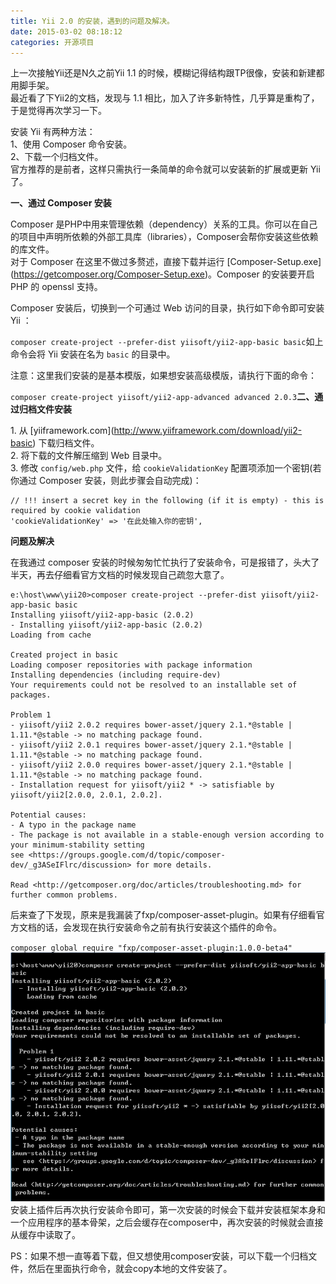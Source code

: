 ```yaml
---
title: Yii 2.0 的安装，遇到的问题及解决。
date: 2015-03-02 08:18:12
categories: 开源项目
---
```


上一次接触Yii还是N久之前Yii 1.1 的时候，模糊记得结构跟TP很像，安装和新建都用脚手架。  
最近看了下Yii2的文档，发现与 1.1 相比，加入了许多新特性，几乎算是重构了，于是觉得再次学习一下。

安装 Yii 有两种方法：  
1、使用 Composer 命令安装。  
2、下载一个归档文件。  
官方推荐的是前者，这样只需执行一条简单的命令就可以安装新的扩展或更新 Yii 了。

**一、通过 Composer 安装**

Composer 是PHP中用来管理依赖（dependency）关系的工具。你可以在自己的项目中声明所依赖的外部工具库（libraries），Composer会帮你安装这些依赖的库文件。  
对于 Composer 在这里不做过多赘述，直接下载并运行 \[Composer-Setup.exe\](https://getcomposer.org/Composer-Setup.exe)。Composer 的安装要开启 PHP 的 openssl 支持。

Composer 安装后，切换到一个可通过 Web 访问的目录，执行如下命令即可安装 Yii ：

`composer create-project --prefer-dist yiisoft/yii2-app-basic basic`如上命令会将 Yii 安装在名为 `basic` 的目录中。

注意：这里我们安装的是基本模版，如果想安装高级模版，请执行下面的命令：

`composer create-project yiisoft/yii2-app-advanced advanced 2.0.3`**二、通过归档文件安装**

1\. 从 \[yiiframework.com\](http://www.yiiframework.com/download/yii2-basic) 下载归档文件。  
2\. 将下载的文件解压缩到 Web 目录中。  
3\. 修改 `config/web.php` 文件，给 `cookieValidationKey` 配置项添加一个密钥(若你通过 Composer 安装，则此步骤会自动完成)：

```
// !!! insert a secret key in the following (if it is empty) - this is required by cookie validation
'cookieValidationKey' => '在此处输入你的密钥',
```

**问题及解决**

在我通过 composer 安装的时候匆匆忙忙执行了安装命令，可是报错了，头大了半天，再去仔细看官方文档的时候发现自己疏忽大意了。

```
e:\host\www\yii20>composer create-project --prefer-dist yiisoft/yii2-app-basic basic
Installing yiisoft/yii2-app-basic (2.0.2)
- Installing yiisoft/yii2-app-basic (2.0.2)
Loading from cache

Created project in basic
Loading composer repositories with package information
Installing dependencies (including require-dev)
Your requirements could not be resolved to an installable set of packages.

Problem 1
- yiisoft/yii2 2.0.2 requires bower-asset/jquery 2.1.*@stable | 1.11.*@stable -> no matching package found.
- yiisoft/yii2 2.0.1 requires bower-asset/jquery 2.1.*@stable | 1.11.*@stable -> no matching package found.
- yiisoft/yii2 2.0.0 requires bower-asset/jquery 2.1.*@stable | 1.11.*@stable -> no matching package found.
- Installation request for yiisoft/yii2 * -> satisfiable by yiisoft/yii2[2.0.0, 2.0.1, 2.0.2].

Potential causes:
- A typo in the package name
- The package is not available in a stable-enough version according to your minimum-stability setting
see <https://groups.google.com/d/topic/composer-dev/_g3ASeIFlrc/discussion> for more details.

Read <http://getcomposer.org/doc/articles/troubleshooting.md> for further common problems.
```

后来查了下发现，原来是我漏装了fxp/composer-asset-plugin。如果有仔细看官方文档的话，会发现在执行安装命令之前有执行安装这个插件的命令。

`composer global require "fxp/composer-asset-plugin:1.0.0-beta4"`[![yii2.0-install](/images/2015/03/yii2.0-install.png)](/images/2015/03/yii2.0-install.png)安装上插件后再次执行安装命令即可，第一次安装的时候会下载并安装框架本身和一个应用程序的基本骨架，之后会缓存在composer中，再次安装的时候就会直接从缓存中读取了。

PS：如果不想一直等着下载，但又想使用composer安装，可以下载一个归档文件，然后在里面执行命令，就会copy本地的文件安装了。
